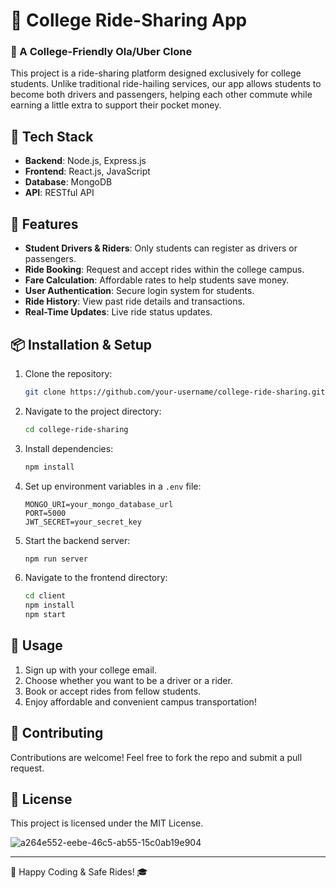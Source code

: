# 🚖 College Ride-Sharing App

### 🏫 A College-Friendly Ola/Uber Clone

This project is a ride-sharing platform designed exclusively for college students. Unlike traditional ride-hailing services, our app allows students to become both drivers and passengers, helping each other commute while earning a little extra to support their pocket money.

## 🚀 Tech Stack
- **Backend**: Node.js, Express.js
- **Frontend**: React.js, JavaScript
- **Database**: MongoDB
- **API**: RESTful API

## 📌 Features
- **Student Drivers & Riders**: Only students can register as drivers or passengers.
- **Ride Booking**: Request and accept rides within the college campus.
- **Fare Calculation**: Affordable rates to help students save money.
- **User Authentication**: Secure login system for students.
- **Ride History**: View past ride details and transactions.
- **Real-Time Updates**: Live ride status updates.

## 📦 Installation & Setup
1. Clone the repository:
   ```sh
   git clone https://github.com/your-username/college-ride-sharing.git
   ```
2. Navigate to the project directory:
   ```sh
   cd college-ride-sharing
   ```
3. Install dependencies:
   ```sh
   npm install
   ```
4. Set up environment variables in a `.env` file:
   ```
   MONGO_URI=your_mongo_database_url
   PORT=5000
   JWT_SECRET=your_secret_key
   ```
5. Start the backend server:
   ```sh
   npm run server
   ```
6. Navigate to the frontend directory:
   ```sh
   cd client
   npm install
   npm start
   ```

## 📖 Usage
1. Sign up with your college email.
2. Choose whether you want to be a driver or a rider.
3. Book or accept rides from fellow students.
4. Enjoy affordable and convenient campus transportation!

## 🤝 Contributing
Contributions are welcome! Feel free to fork the repo and submit a pull request.

## 📜 License
This project is licensed under the MIT License.

![a264e552-eebe-46c5-ab55-15c0ab19e904](https://github.com/user-attachments/assets/42e8fd1b-10f2-4515-b1a9-abcef3e489b8)


---
🚀 Happy Coding & Safe Rides! 🎓

